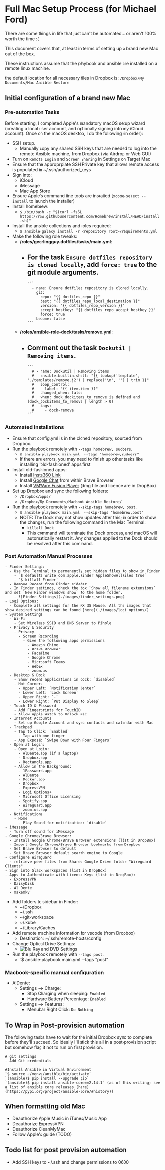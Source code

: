 # Full Mac Setup Process (for Michael Ford)

There are some things in life that just can't be automated... or aren't 100% worth the time :(

This document covers that, at least in terms of setting up a brand new Mac out of the box.

These instructions assume that the playbook and ansible are installed on a remote linux machine.

the default location for all necessary files in Dropbox is: `/Dropbox/My Documents/Mac Ansible Restore`

## Initial configuration of a brand new Mac

### Pre-automation Tasks
Before starting, I completed Apple's mandatory macOS setup wizard (creating a local user account, and optionally signing into my iCloud account). Once on the macOS desktop, I do the following (in order):

  - SSH setup.
    - Manually copy any shared SSH keys that are needed to log into the remote Ansible machine, from Dropbox (via Airdrop or Web GUI)
  - Turn on `Remote Login` and `Screen Sharing` in Settings on Target Mac
  - Ensure that the approprpiate SSH Private key that allows remote access is populated in ~/.ssh/authorized_keys
  - Sign into:
    - iCloud
    - iMessage
    - Mac App Store
  - Ensure Apple's command line tools are installed (`xcode-select --install` to launch the installer)
  - Install homebrew:
    - `$ /bin/bash -c "$(curl -fsSL https://raw.githubusercontent.com/Homebrew/install/HEAD/install.sh)"`
  - Install the ansible collections and roles required:
    - `$ ansible-galaxy install -r <repository root>/requirements.yml`
  - Make the following role tweaks:
    - **<repository root>/roles/geerlingguy.dotfiles/tasks/main.yml**:
      - For the task `Ensure dotfiles repository is cloned locally`, add `force: true` to the git module arguments.
        - 
            ```
              - name: Ensure dotfiles repository is cloned locally.
                git:
                  repo: "{{ dotfiles_repo }}"
                  dest: "{{ dotfiles_repo_local_destination }}"
                  version: "{{ dotfiles_repo_version }}"
                  accept_hostkey: "{{ dotfiles_repo_accept_hostkey }}"
                  force: true
                become: false
            ```
    - **<repository root>/roles/ansible-role-dock/tasks/remove.yml**:
      - Comment out the task `Dockutil | Removing items`.
        - 
            ```
              # - name: Dockutil | Removing items
              #   ansible.builtin.shell: "{{ lookup('template', './templates/remove.j2') | replace('\n', '') | trim }}"
              #   loop_control:
              #     label: "{{ item.item }}"
              #   changed_when: false
              #   when: dock_dockitems_to_remove is defined and (dock_dockitems_to_remove | length > 0)
              #   tags:
              #     - dock-remove
            ```

### Automated Installations

  - Ensure that config.yml is in the cloned repository, sourced from Dropbox.
  - Run the playbook remotely with `--tags homebrew, sudoers`.
    - `$ ansible-playbook main.yml  --tags "homebrew,sudoers"`
    - If there are errors, you may need to finish up other tasks like installing 'old-fashioned' apps first
  - Install old-fashioned apps:
    - Install [Insta360 Link](https://www.insta360.com/download/insta360-link)
    - Install [Google Chat](https://chat.google.com/download/) from within Brave Browser
    - Install [VMWare Fusion Player](https://customerconnect.vmware.com/en/evalcenter?p=fusion-player-personal-13) (dmg file and licence are in DropBox)
  - Set up Dropbox and sync the following folders:
    - `/Dropbox/apps/`
    - `/Dropbox/My Documents/Macbook Ansible Restore/`
  - Run the playbook remotely with `--skip-tags homebrew, post`.
    - `$ ansible-playbook main.yml  --skip-tags "homebrew,post"`
    - NOTE: The Dock may not show updates after this; in order to show the changes, run the following command in the Mac Terminal:
      - `killall Dock`
      - This command will terminate the Dock process, and macOS will automatically restart it. Any changes applied to the Dock should be resolved after this command.

  ### Post Automation Manual Processes
    - Finder Settings:
      - Use the Terminal to permanently set hidden files to show in Finder
        - `$ defaults write com.apple.Finder AppleShowAllFiles true`
        - `$ killall Finder`
      - Remove Recent from Finder sidebar
      - In Finder settings, check the box `Show all filename extensions` and set `New Finder windows show` to the home folder.
        - ![Finder Settings](./images/finder_settings.png)
    - Logi Options:
      - Complete all settings for the MX 3S Mouse. All the images that show desired settings can be found [here](./images/logi_options/)
    - System Settings
      - Wi-Fi
        - Set Wireless SSID and DNS Server to Pihole
      - Privacy & Security
        - Privacy
          - Screen Recording
            - Give the following apps permissions
              - Amazon Chime
              - Brave Browser
              - FaceTime
              - Google Chrome
              - Microsoft Teams
              - WebEx
              - zoom.us
      - Desktop & Dock
        - Show recent applications in dock: `disabled`
        - Hot Corners
          - Upper Left: `Notification Center`
          - Lower Left: `Lock Screen`
          - Upper Right: `-`
          - Lower Right: `Put Display to Sleep` 
      - Touch ID & Password
        - Add Fingerprints for TouchID
        - Allow Apple Watch to Unlock Mac   
      - Internet Accounts
        - Set up Google Account and sync contacts and calendar with Mac
      - Trackpad
        - Tap to Click: `Enabled`
          - Tap with one finger
        - App Exposé: `Swipe Down with Four Fingers`
      - Open at Login:
        - Open at Login:
          - AlDente.app (if a laptop)
          - Dropbox.app
          - Rectangle.app
        - Allow in the Background:
          - 1Password.app
          - AlDente
          - Docker.app
          - Dropbox
          - ExpressVPN
          - Logi Options+
          - Microsoft Office Licensing
          - Spotify.app
          - Wireguard.app
          - zoom.us.app
      - Notifications
        - Home
          - Play Sound for notification: `disable`
    - iMessage
      - Turn off sound for iMessage
    - Google Chrome/Brave Browser:
      - Install Google Chrome/Brave Browser extensions (list in DropBox)
      - Import Google Chrome/Brave Browser bookmarks from Dropbox
      - Set Brave Browser to default
      - Set Brave Browser default search engine to Google
    - Configure Wireguard
      - retrieve peer files from Shared Google Drive folder "Wireguard Clients"
    - Sign into Slack workspaces (list in DropBox)
    - Apps to Authenticate with License Keys (list in DropBox):
      - ExpressVPN
      - DaisyDisk
      - Al Dente
      - makemkv
  - Add folders to sidebar in Finder:
    - ~/Dropbox
    - ~/.ssh
    - ~/git-workspace
    - ~/.kube
    - ~/Library/Caches
  - Add remote machine information for vscode (from Dropbox)
    - Destination: ~/.ssh/remote-hosts/config
  - Change Optical Drive Settings:
    - ![Blu Ray and DVD Settings](./images/dvd_blu_ray.png)
  - Run the playbook remotely with `--tags post`.
    - `$ ansible-playbook main.yml  --tags "post"

### Macbook-specific manual configuration
- AlDente:
  - Settings --> Charge:
    - Stop Charging when sleeping: `Enabled`
    - Hardware Battery Percentage: `Enabled`
  - Settings --> Features:
    - Menubar Right Click: `Do Nothing`

## To Wrap in Post-provision automation

The following tasks have to wait for the initial Dropbox sync to complete before they'll succeed. So ideally I'll stick this all in a post-provision script but somehow flag it not to run on first provision.

```
# git settings
- Add Git credentials

#Install Ansible in Virtual Environment
`$ source ~/venvs/ansible/bin/activate`
`(ansible)$ pip install --upgrade pip`
`(ansible)$ pip install ansible-core==2.14.1` (as of this writing; see a list of ansible core releases [here](https://pypi.org/project/ansible-core/#history))

```

## When formatting old Mac
  - Deauthorize Apple Music in iTunes/Music App
  - Deauthorize ExpressVPN
  - Deauthorize CleanMyMac
  - Follow Apple's guide (TODO)

## Todo list for post provision automation
- Add SSH keys to ~/.ssh and change permissions to 0600
